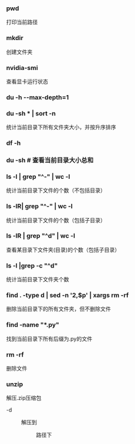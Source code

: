 ### pwd

打印当前路径



### mkdir

创建文件夹



### nvidia-smi

查看显卡运行状态



### du -h --max-depth=1

### du -sh \* | sort -n

统计当前目录下所有文件夹大小，并按升序排序



### df -h

### du -sh # 查看当前目录大小总和





### ls -l | grep "^-" | wc -l

统计当前目录下文件的个数（不包括目录）

### ls -lR| grep "^-" | wc -l

统计当前目录下文件的个数（包括子目录）

### ls -lR | grep "^d" | wc -l

查看某目录下文件夹(目录)的个数（包括子目录）

### ls -l |grep -c "^d"

统计当前目录下文件夹个数



### find . -type d | sed -n '2,$p' | xargs rm -rf

删除当前目录下的所有文件夹，但不删除文件

### find -name "*.py"

找到当前目录下所有后缀为.py的文件



### rm -rf 

删除文件



### unzip

解压.zip压缩包

-d <dir> 解压到<dir>路径下